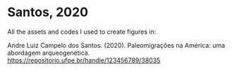 # Santos, 2020

All the assets and codes I used to create figures in:

Andre Luiz Campelo dos Santos. (2020). Paleomigrações na América: uma abordagem arqueogenética. https://repositorio.ufpe.br/handle/123456789/38035
